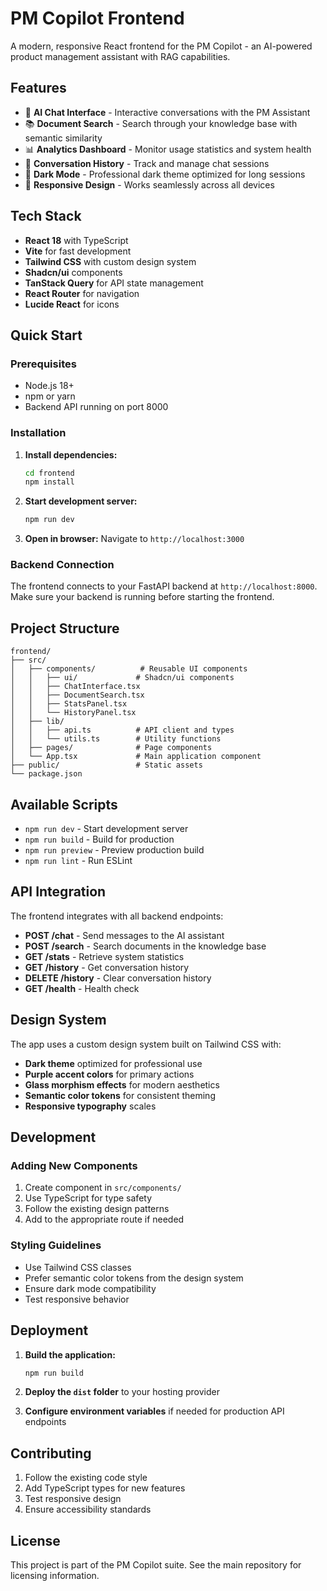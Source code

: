 # PM Copilot Frontend

A modern, responsive React frontend for the PM Copilot - an AI-powered product management assistant with RAG capabilities.

## Features

- 🤖 **AI Chat Interface** - Interactive conversations with the PM Assistant
- 📚 **Document Search** - Search through your knowledge base with semantic similarity
- 📊 **Analytics Dashboard** - Monitor usage statistics and system health
- 📝 **Conversation History** - Track and manage chat sessions
- 🌙 **Dark Mode** - Professional dark theme optimized for long sessions
- 📱 **Responsive Design** - Works seamlessly across all devices

## Tech Stack

- **React 18** with TypeScript
- **Vite** for fast development
- **Tailwind CSS** with custom design system
- **Shadcn/ui** components
- **TanStack Query** for API state management
- **React Router** for navigation
- **Lucide React** for icons

## Quick Start

### Prerequisites

- Node.js 18+
- npm or yarn
- Backend API running on port 8000

### Installation

1. **Install dependencies:**
   ```bash
   cd frontend
   npm install
   ```

2. **Start development server:**
   ```bash
   npm run dev
   ```

3. **Open in browser:**
   Navigate to `http://localhost:3000`

### Backend Connection

The frontend connects to your FastAPI backend at `http://localhost:8000`. Make sure your backend is running before starting the frontend.

## Project Structure

```
frontend/
├── src/
│   ├── components/          # Reusable UI components
│   │   ├── ui/             # Shadcn/ui components
│   │   ├── ChatInterface.tsx
│   │   ├── DocumentSearch.tsx
│   │   ├── StatsPanel.tsx
│   │   └── HistoryPanel.tsx
│   ├── lib/
│   │   ├── api.ts          # API client and types
│   │   └── utils.ts        # Utility functions
│   ├── pages/              # Page components
│   └── App.tsx             # Main application component
├── public/                 # Static assets
└── package.json
```

## Available Scripts

- `npm run dev` - Start development server
- `npm run build` - Build for production
- `npm run preview` - Preview production build
- `npm run lint` - Run ESLint

## API Integration

The frontend integrates with all backend endpoints:

- **POST /chat** - Send messages to the AI assistant
- **POST /search** - Search documents in the knowledge base
- **GET /stats** - Retrieve system statistics
- **GET /history** - Get conversation history
- **DELETE /history** - Clear conversation history
- **GET /health** - Health check

## Design System

The app uses a custom design system built on Tailwind CSS with:

- **Dark theme** optimized for professional use
- **Purple accent colors** for primary actions
- **Glass morphism effects** for modern aesthetics
- **Semantic color tokens** for consistent theming
- **Responsive typography** scales

## Development

### Adding New Components

1. Create component in `src/components/`
2. Use TypeScript for type safety
3. Follow the existing design patterns
4. Add to the appropriate route if needed

### Styling Guidelines

- Use Tailwind CSS classes
- Prefer semantic color tokens from the design system
- Ensure dark mode compatibility
- Test responsive behavior

## Deployment

1. **Build the application:**
   ```bash
   npm run build
   ```

2. **Deploy the `dist` folder** to your hosting provider

3. **Configure environment variables** if needed for production API endpoints

## Contributing

1. Follow the existing code style
2. Add TypeScript types for new features
3. Test responsive design
4. Ensure accessibility standards

## License

This project is part of the PM Copilot suite. See the main repository for licensing information.